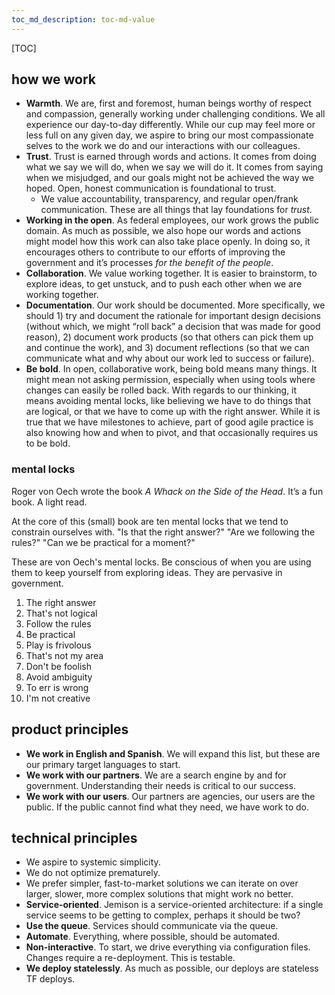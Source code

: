```yaml
---
toc_md_description: toc-md-value
---
```



[TOC]

## how we work

* **Warmth**. We are, first and foremost, human beings worthy of respect and compassion, generally working under challenging conditions. We all experience our day-to-day differently. While our cup may feel more or less full on any given day, we aspire to bring our most compassionate selves to the work we do and our interactions with our colleagues.
* **Trust**. Trust is earned through words and actions. It comes from doing what we say we will do, when we say we will do it. It comes from saying when we misjudged, and our goals might not be achieved the way we hoped. Open, honest communication is foundational to trust.
    * We value accountability, transparency, and regular open/frank communication. These are all things that lay foundations for *trust*.
* **Working in the open**. As federal employees, our work grows the public domain. As much as possible, we also hope our words and actions might model how this work can also take place openly. In doing so, it encourages others to contribute to our efforts of improving the government and it’s processes *for the benefit of the people*.
* **Collaboration**. We value working together. It is easier to brainstorm, to explore ideas, to get unstuck, and to push each other when we are working together.
* **Documentation**. Our work should be documented. More specifically, we should 1) try and document the rationale for important design decisions (without which, we might “roll back” a decision that was made for good reason), 2) document work products (so that others can pick them up and continue the work), and 3) document reflections (so that we can communicate what and why about our work led to success or failure).
* **Be bold**. In open, collaborative work, being bold means many things. It might mean not asking permission, especially when using tools where changes can easily be rolled back. With regards to our thinking, it means avoiding mental locks, like believing we have to do things that are logical, or that we have to come up with the right answer. While it is true that we have milestones to achieve, part of good agile practice is also knowing how and when to pivot, and that occasionally requires us to be bold. 

### mental locks

Roger von Oech wrote the book *A Whack on the Side of the Head*. It’s a fun book. A light read.

At the core of this (small) book are ten mental locks that we tend to constrain ourselves with. "Is that the right answer?" "Are we following the rules?" "Can we be practical for a moment?"

These are von Oech's mental locks. Be conscious of when you are using them to keep yourself from exploring ideas. They are pervasive in government.

1. The right answer
2. That's not logical
3. Follow the rules
4. Be practical
5. Play is frivolous
6. That's not my area
7. Don't be foolish
8. Avoid ambiguity
9. To err is wrong
10. I'm not creative

## product principles

* **We work in English and Spanish**. We will expand this list, but these are our primary target languages to start. 
* **We work with our partners**. We are a search engine by and for government. Understanding their needs is critical to our success.
* **We work with our users**. Our partners are agencies, our users are the public. If the public cannot find what they need, we have work to do.

## technical principles

* We aspire to systemic simplicity.
* We do not optimize prematurely.
* We prefer simpler, fast-to-market solutions we can iterate on over larger, slower, more complex solutions that might work no better.
* **Service-oriented**. Jemison is a service-oriented architecture: if a single service seems to be getting to complex, perhaps it should be two?
* **Use the queue**. Services should communicate via the queue.
* **Automate**. Everything, where possible, should be automated.
* **Non-interactive**. To start, we drive everything via configuration files. Changes require a re-deployment. This is testable.
* **We deploy statelessly**. As much as possible, our deploys are stateless TF deploys. 
